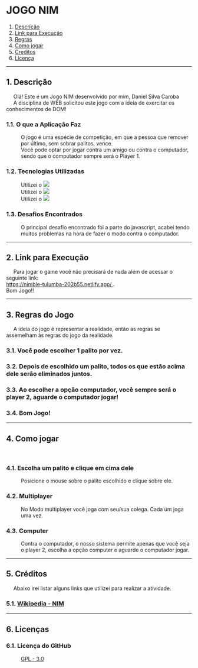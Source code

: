 # JOGO NIM

1. [Descrição](#descricao)
2. [Link para Execução](#link)
3. [Regras](#regras)
4. [Como jogar](#jogar)
5. [Creditos](#credits)
6. [Licença](#licenca)


<hr>

<div id="descricao">
<h2>1. Descrição </h2>
<p>&nbsp&nbsp&nbsp&nbsp Olá! Este é um Jogo NIM desenvolvido por mim, Daniel Silva Caroba</a> <br>
&nbsp&nbsp&nbsp&nbsp A disciplina de WEB solicitou este jogo com a ideia de exercitar os conhecimentos de DOM!</p>
<dl>
  <dt><h3>1.1. O que a Aplicação Faz</h3></dt>
    <dd> O jogo é uma espécie de competição, em que a pessoa que remover por último, sem sobrar palitos, vence. <br>
    Você pode optar por jogar contra um amigo ou contra o computador, sendo que o computador sempre será o Player 1. </dd>

  <dt><h3>1.2. Tecnologias Utilizadas</h3></dt>
    <dd> Utilizei o <img src="https://img.shields.io/badge/HTML-blue"></dd>
    <dd> Utilizei o <img src="https://img.shields.io/badge/CSS-red"></dd>
    <dd> Utilizei o <img src="https://img.shields.io/badge/JS-red">  </dd> 

  <dt><h3>1.3. Desafios Encontrados</h3></dt>
    <dd>O principal desafio encontrado foi a parte do javascript, acabei tendo muitos problemas na hora de fazer o modo contra o computador.</dd>
</dl>
</div>

<hr>

<div id="link">
<h2>2. Link para Execução </h2>
<p>&nbsp&nbsp&nbsp&nbsp Para jogar o game você não precisará de nada além de acessar o seguinte link:<br>
<a href="https://nimble-tulumba-202b55.netlify.app/">https://nimble-tulumba-202b55.netlify.app/ </a>.<br>
  Bom Jogo!!</p>

</div>

<hr>

<div id="regras">
<h2>3. Regras do Jogo</h2>
<p>&nbsp&nbsp&nbsp&nbsp A ideia do jogo é representar a realidade, então as regras se assemelham ás regras do jogo da realidade. </p>
<dl>
  <dt><h3>3.1. Você pode escolher 1 palito por vez.</h3></dt>
  <dt><h3>3.2. Depois de escolhido um palito, todos os que estão acima dele serão eliminados juntos.</h3></dt>
  <dt><h3>3.3. Ao escolher a opção computador, você sempre será o player 2, aguarde o computador jogar!</h3></dt>
  <dt><h3>3.4. Bom Jogo!</h3></dt>
  </dt>
</dl>
</div>

<hr>

<div id="jogar">
<h2>4. Como jogar</h2>
<p>&nbsp&nbsp&nbsp&nbsp </p>
<dl>
  <dt><h3>4.1. Escolha um palito e clique em cima dele</h3></dt>
    <dd>Posicione  o mouse sobre o palito escolhido e clique sobre ele.</dd>
  <dt><h3>4.2. Multiplayer</h3></dt>
    <dd>No Modo multiplayer você joga com seu/sua colega. Cada um joga uma vez.</dd>
  <dt><h3>4.3. Computer</h3></dt>
    <dd>Contra o computador, o nosso sistema permite apenas que você seja o player 2, escolha a opção computer e aguarde o computador jogar. </dd>
  
</dl>
</div>
      
<hr>

<div id="credits">
<h2>5. Créditos</h2>
<p>&nbsp&nbsp&nbsp&nbsp Abaixo irei listar alguns links que utilizei para realizar a atividade.</p>
<dl>
  <dt><h3>5.1. <a href="https://pt.wikipedia.org/wiki/Nim_(jogo)"> Wikipedia - NIM</a></h3></dt>
</dl>
</div>
      
<hr>

<div id="licenca">
<h2>6. Licenças</h2>
<dl>
  
  <dt><h3>6.1. Licença do GitHub</h3></dt>
    <dd><a href="https://github.com/DanielCaroba/Jogo-NIM/blob/main/LICENSE">GPL - 3.0</a></dd>
</dl>
</div>
